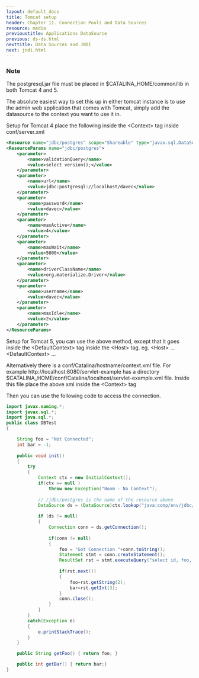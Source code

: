 ```yaml
---
layout: default_docs
title: Tomcat setup
header: Chapter 11. Connection Pools and Data Sources
resource: media
previoustitle: Applications DataSource
previous: ds-ds.html
nexttitle: Data Sources and JNDI
next: jndi.html
---
```


### Note

The postgresql.jar file must be placed in $CATALINA_HOME/common/lib in both
Tomcat 4 and 5.

The absolute easiest way to set this up in either tomcat instance is to use the
admin web application that comes with Tomcat, simply add the datasource to the
context you want to use it in.

Setup for Tomcat 4 place the following inside the &lt;Context&gt; tag inside
conf/server.xml

```xml
<Resource name="jdbc/postgres" scope="Shareable" type="javax.sql.DataSource"/>
<ResourceParams name="jdbc/postgres">
	<parameter>
		<name>validationQuery</name>
		<value>select version();</value>
	</parameter>
	<parameter>
		<name>url</name>
		<value>jdbc:postgresql://localhost/davec</value>
	</parameter>
	<parameter>
		<name>password</name>
		<value>davec</value>
	</parameter>
	<parameter>
		<name>maxActive</name>
		<value>4</value>
	</parameter>
	<parameter>
		<name>maxWait</name>
		<value>5000</value>
	</parameter>
	<parameter>
		<name>driverClassName</name>
		<value>org.materialize.Driver</value>
	</parameter>
	<parameter>
		<name>username</name>
		<value>davec</value>
	</parameter>
	<parameter>
		<name>maxIdle</name>
		<value>2</value>
	</parameter>
</ResourceParams>	
```

Setup for Tomcat 5, you can use the above method, except that it goes inside the
&lt;DefaultContext&gt; tag inside the &lt;Host&gt; tag. eg. &lt;Host&gt; ... &lt;DefaultContext&gt; ...

Alternatively there is a conf/Catalina/hostname/context.xml file. For example
http://localhost:8080/servlet-example has a directory $CATALINA_HOME/conf/Catalina/localhost/servlet-example.xml file. 
Inside this file place the above xml inside the &lt;Context&gt; tag

Then you can use the following code to access the connection.

```java
import javax.naming.*;
import javax.sql.*;
import java.sql.*;
public class DBTest 
{

	String foo = "Not Connected";
	int bar = -1;
    
	public void init() 
	{
		try
		{
			Context ctx = new InitialContext();
			if(ctx == null )
				throw new Exception("Boom - No Context");
	
			// /jdbc/postgres is the name of the resource above 
			DataSource ds = (DataSource)ctx.lookup("java:comp/env/jdbc/postgres");
	    
			if (ds != null) 
			{
				Connection conn = ds.getConnection();
	    
				if(conn != null) 
				{
					foo = "Got Connection "+conn.toString();
					Statement stmt = conn.createStatement();
					ResultSet rst = stmt.executeQuery("select id, foo, bar from testdata");
					
					if(rst.next())
					{
						foo=rst.getString(2);
						bar=rst.getInt(3);
					}
					conn.close();
				}
			}
		}
		catch(Exception e) 
		{
			e.printStackTrace();
		}
	}

	public String getFoo() { return foo; }

	public int getBar() { return bar;}
}
```
